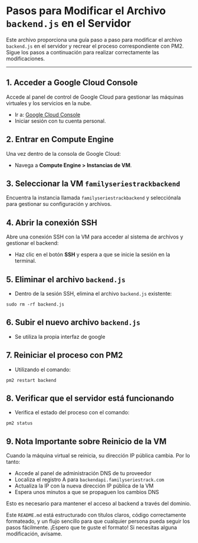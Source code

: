 # Pasos para Modificar el Archivo `backend.js` en el Servidor

Este archivo proporciona una guía paso a paso para modificar el archivo `backend.js` en el servidor y recrear el proceso correspondiente con PM2. Sigue los pasos a continuación para realizar correctamente las modificaciones.

---

## 1. Acceder a Google Cloud Console
Accede al panel de control de Google Cloud para gestionar las máquinas virtuales y los servicios en la nube.

- Ir a: [Google Cloud Console](https://console.cloud.google.com/)
- Iniciar sesión con tu cuenta personal.

## 2. Entrar en Compute Engine
Una vez dentro de la consola de Google Cloud:

- Navega a **Compute Engine > Instancias de VM**.

## 3. Seleccionar la VM `familyseriestrackbackend`
Encuentra la instancia llamada `familyseriestrackbackend` y selecciónala para gestionar su configuración y archivos.

## 4. Abrir la conexión SSH
Abre una conexión SSH con la VM para acceder al sistema de archivos y gestionar el backend:

- Haz clic en el botón **SSH** y espera a que se inicie la sesión en la terminal.

## 5. Eliminar el archivo `backend.js` 
- Dentro de la sesión SSH, elimina el archivo `backend.js` existente:

``` 
sudo rm -rf backend.js
```

 ## 6.  Subir el nuevo archivo `backend.js`
- Se utiliza la propia interfaz de google

 ## 7.  Reiniciar el proceso con PM2
- Utilizando el comando:
```
pm2 restart backend
```

 ## 8.  Verificar que el servidor está funcionando
- Verifica el estado del proceso con el comando:
```
pm2 status
```




## 9. Nota Importante sobre Reinicio de la VM
Cuando la máquina virtual se reinicia, su dirección IP pública cambia. Por lo tanto:

- Accede al panel de administración DNS de tu proveedor
- Localiza el registro A para `backendapi.familyseriestrack.com` 
- Actualiza la IP con la nueva dirección IP pública de la VM
- Espera unos minutos a que se propaguen los cambios DNS

Esto es necesario para mantener el acceso al backend a través del dominio.






Este `README.md` está estructurado con títulos claros, código correctamente formateado, y un flujo sencillo para que cualquier persona pueda seguir los pasos fácilmente. ¡Espero que te guste el formato! Si necesitas alguna modificación, avísame.
